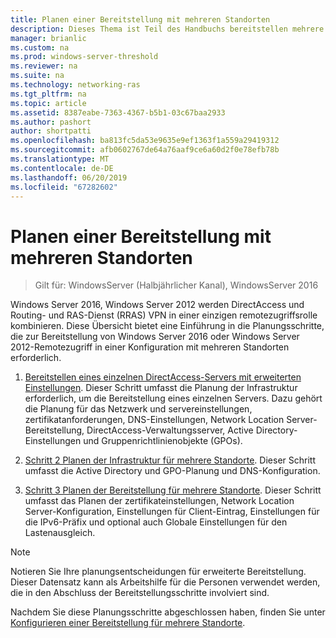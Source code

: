 ```yaml
---
title: Planen einer Bereitstellung mit mehreren Standorten
description: Dieses Thema ist Teil des Handbuchs bereitstellen mehrere RAS-Server in einer Bereitstellung für mehrere Standorte in Windows Server 2016.
manager: brianlic
ms.custom: na
ms.prod: windows-server-threshold
ms.reviewer: na
ms.suite: na
ms.technology: networking-ras
ms.tgt_pltfrm: na
ms.topic: article
ms.assetid: 8387eabe-7363-4367-b5b1-03c67baa2933
ms.author: pashort
author: shortpatti
ms.openlocfilehash: ba813fc5da53e9635e9ef1363f1a559a29419312
ms.sourcegitcommit: afb0602767de64a76aaf9ce6a60d2f0e78efb78b
ms.translationtype: MT
ms.contentlocale: de-DE
ms.lasthandoff: 06/20/2019
ms.locfileid: "67282602"
---
```

# <a name="plan-a-multisite-deployment"></a>Planen einer Bereitstellung mit mehreren Standorten

>Gilt für: WindowsServer (Halbjährlicher Kanal), WindowsServer 2016

 Windows Server 2016, Windows Server 2012 werden DirectAccess und Routing- und RAS-Dienst (RRAS) VPN in einer einzigen remotezugriffsrolle kombinieren. Diese Übersicht bietet eine Einführung in die Planungsschritte, die zur Bereitstellung von Windows Server 2016 oder Windows Server 2012-Remotezugriff in einer Konfiguration mit mehreren Standorten erforderlich.  
  
1.  [Bereitstellen eines einzelnen DirectAccess-Servers mit erweiterten Einstellungen](https://technet.microsoft.com/library/hh831436(v=ws.11).aspx). Dieser Schritt umfasst die Planung der Infrastruktur erforderlich, um die Bereitstellung eines einzelnen Servers. Dazu gehört die Planung für das Netzwerk und servereinstellungen, zertifikatanforderungen, DNS-Einstellungen, Network Location Server-Bereitstellung, DirectAccess-Verwaltungsserver, Active Directory-Einstellungen und Gruppenrichtlinienobjekte (GPOs).  
  
2.  [Schritt 2 Planen der Infrastruktur für mehrere Standorte](Step-2-Plan-the-Multisite-Infrastructure.md). Dieser Schritt umfasst die Active Directory und GPO-Planung und DNS-Konfiguration.  
  
3.  [Schritt 3 Planen der Bereitstellung für mehrere Standorte](Step-3-Plan-the-Multisite-Deployment.md). Dieser Schritt umfasst das Planen der zertifikateinstellungen, Network Location Server-Konfiguration, Einstellungen für Client-Eintrag, Einstellungen für die IPv6-Präfix und optional auch Globale Einstellungen für den Lastenausgleich.  
  
> [!NOTE]  
> Notieren Sie Ihre planungsentscheidungen für erweiterte Bereitstellung. Dieser Datensatz kann als Arbeitshilfe für die Personen verwendet werden, die in den Abschluss der Bereitstellungsschritte involviert sind.  
  
Nachdem Sie diese Planungsschritte abgeschlossen haben, finden Sie unter [Konfigurieren einer Bereitstellung für mehrere Standorte](../configure/Configure-a-Multisite-Deployment.md).  
  


